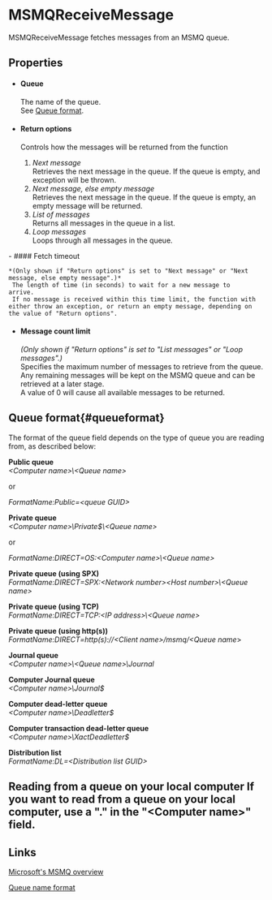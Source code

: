 MSMQReceiveMessage
==================

MSMQReceiveMessage fetches messages from an MSMQ queue.

Properties
----------

-  #### Queue

    The name of the queue.  
     See [Queue format](#queueformat).

-  #### Return options

    Controls how the messages will be returned from the function

    1.  *Next message*  
         Retrieves the next message in the queue. If the queue is empty,
        and exception will be thrown.
    2.  *Next message, else empty message*  
         Retrieves the next message in the queue. If the queue is empty,
        an empty message will be returned.
    3.  *List of messages*  
         Returns all messages in the queue in a list.
    4.  *Loop messages*  
         Loops through all messages in the queue.
<p>
-  #### Fetch timeout

    *(Only shown if "Return options" is set to "Next message" or "Next
    message, else empty message".)*  
     The length of time (in seconds) to wait for a new message to
    arrive.  
     If no message is received within this time limit, the function with
    either throw an exception, or return an empty message, depending on
    the value of "Return options".

-  #### Message count limit

    *(Only shown if "Return options" is set to "List messages" or "Loop
    messages".)*  
     Specifies the maximum number of messages to retrieve from the
    queue. Any remaining messages will be kept on the MSMQ queue and can
    be retrieved at a later stage.  
     A value of 0 will cause all available messages to be returned.

Queue format{#queueformat}
------------

The format of the queue field depends on the type of queue you are
reading from, as described below:

  **Public queue**  
*\<Computer name\>\\\<Queue name\>*  
  
or   

*FormatName:Public=\<queue GUID\>*

  **Private queue**    
*\<Computer name\>\\Private\$\\\<Queue name\>*

or 
 
*FormatName:DIRECT=OS:\<Computer name\>\\\<Queue name\>*
                                                

  **Private queue (using SPX)**  
*FormatName:DIRECT=SPX:\<Network number\>\<Host number\>\\\<Queue name\>* 
                                                

  **Private queue (using TCP)**  
*FormatName:DIRECT=TCP:\<IP address\>\\\<Queue name\>*
                                                

  **Private queue (using http(s))**  
*FormatName:DIRECT=http(s)://<Client name\>/msmq/<Queue name*\>

  **Journal queue**  
*\<Computer name\>\\\<Queue name\>\\Journal*                             

  **Computer Journal queue**  
*\<Computer name\>\\Journal\$*

  **Computer dead-letter queue**  
*\<Computer name\>\\Deadletter\$*

  **Computer transaction dead-letter queue**  
*\<Computer name\>\\XactDeadletter\$*

  **Distribution list**  
*FormatName:DL=\<Distribution list GUID\>*
                                                

  Reading from a queue on your local computer   If you want to read from a queue on your local computer, use a "." in the "\<Computer name\>" field.
  ----------------------------------------------------------------------------------------------------------------------------------------------------

Links
-----

[Microsoft's MSMQ
overview](http://msdn.microsoft.com/en-us/library/ms711472(v=vs.85).aspx%20)

[Queue name
format](http://technet.microsoft.com/en-us/library/cc778392(v=ws.10).aspx)
